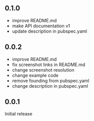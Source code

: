## 0.1.0

* improve README.md
* make API documentation v1
* update description in pubspec.yaml

## 0.0.2

* improve README.md
* fix screenshot links in README.md
* change screenshot resolution
* change example code
* remove founding from pubspec.yaml
* change description in pubspec.yaml

## 0.0.1

Initial release

